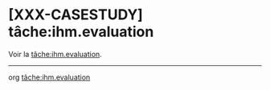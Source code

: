 [XXX-CASESTUDY] tâche:ihm.evaluation
===========================================================


 Voir la [tâche:ihm.evaluation](https://modelscript.readthedocs.io/en/latest/tasks/ihm/ihm.evaluation/index.html).

________
org [tâche:ihm.evaluation](https://modelscript.readthedocs.io/en/latest/tasks/ihm/ihm.evaluation/index.html)
